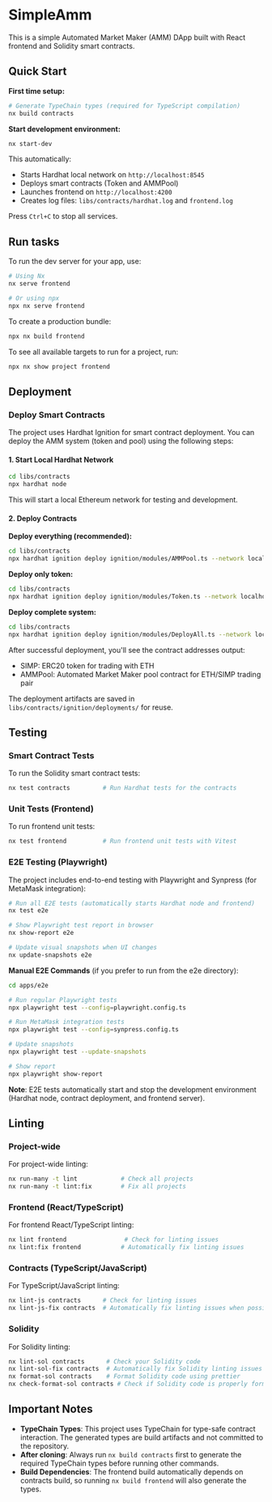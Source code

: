 # SimpleAmm

This is a simple Automated Market Maker (AMM) DApp built with React frontend and Solidity smart contracts.

## Quick Start

**First time setup:**
```sh
# Generate TypeChain types (required for TypeScript compilation)
nx build contracts
```

**Start development environment:**
```sh
nx start-dev
```

This automatically:
- Starts Hardhat local network on `http://localhost:8545`
- Deploys smart contracts (Token and AMMPool)
- Launches frontend on `http://localhost:4200`
- Creates log files: `libs/contracts/hardhat.log` and `frontend.log`

Press `Ctrl+C` to stop all services.

## Run tasks

To run the dev server for your app, use:

```sh
# Using Nx
nx serve frontend

# Or using npx
npx nx serve frontend
```

To create a production bundle:

```sh
npx nx build frontend
```

To see all available targets to run for a project, run:

```sh
npx nx show project frontend
```

## Deployment

### Deploy Smart Contracts

The project uses Hardhat Ignition for smart contract deployment. You can deploy the AMM system (token and pool) using the following steps:

#### 1. Start Local Hardhat Network

```sh
cd libs/contracts
npx hardhat node
```

This will start a local Ethereum network for testing and development.

#### 2. Deploy Contracts

**Deploy everything (recommended):**

```sh
cd libs/contracts
npx hardhat ignition deploy ignition/modules/AMMPool.ts --network localhost
```

**Deploy only token:**

```sh
cd libs/contracts
npx hardhat ignition deploy ignition/modules/Token.ts --network localhost
```

**Deploy complete system:**

```sh
cd libs/contracts
npx hardhat ignition deploy ignition/modules/DeployAll.ts --network localhost
```

After successful deployment, you'll see the contract addresses output:

- SIMP: ERC20 token for trading with ETH
- AMMPool: Automated Market Maker pool contract for ETH/SIMP trading pair

The deployment artifacts are saved in `libs/contracts/ignition/deployments/` for reuse.

## Testing

### Smart Contract Tests

To run the Solidity smart contract tests:

```sh
nx test contracts         # Run Hardhat tests for the contracts
```

### Unit Tests (Frontend)

To run frontend unit tests:

```sh
nx test frontend          # Run frontend unit tests with Vitest
```

### E2E Testing (Playwright)

The project includes end-to-end testing with Playwright and Synpress (for MetaMask integration):

```sh
# Run all E2E tests (automatically starts Hardhat node and frontend)
nx test e2e

# Show Playwright test report in browser
nx show-report e2e

# Update visual snapshots when UI changes
nx update-snapshots e2e
```

**Manual E2E Commands** (if you prefer to run from the e2e directory):

```sh
cd apps/e2e

# Run regular Playwright tests
npx playwright test --config=playwright.config.ts

# Run MetaMask integration tests  
npx playwright test --config=synpress.config.ts

# Update snapshots
npx playwright test --update-snapshots

# Show report
npx playwright show-report
```

**Note**: E2E tests automatically start and stop the development environment (Hardhat node, contract deployment, and frontend server).

## Linting

### Project-wide

For project-wide linting:

```sh
nx run-many -t lint            # Check all projects
nx run-many -t lint:fix        # Fix all projects
```

### Frontend (React/TypeScript)

For frontend React/TypeScript linting:

```sh
nx lint frontend                # Check for linting issues
nx lint:fix frontend           # Automatically fix linting issues
```

### Contracts (TypeScript/JavaScript)

For TypeScript/JavaScript linting:

```sh
nx lint-js contracts      # Check for linting issues
nx lint-js-fix contracts  # Automatically fix linting issues when possible
```

### Solidity

For Solidity linting:

```sh
nx lint-sol contracts      # Check your Solidity code
nx lint-sol-fix contracts  # Automatically fix Solidity linting issues
nx format-sol contracts    # Format Solidity code using prettier
nx check-format-sol contracts # Check if Solidity code is properly formatted without making changes
```

## Important Notes

- **TypeChain Types**: This project uses TypeChain for type-safe contract interaction. The generated types are build artifacts and not committed to the repository.
- **After cloning**: Always run `nx build contracts` first to generate the required TypeChain types before running other commands.
- **Build Dependencies**: The frontend build automatically depends on contracts build, so running `nx build frontend` will also generate the types.
